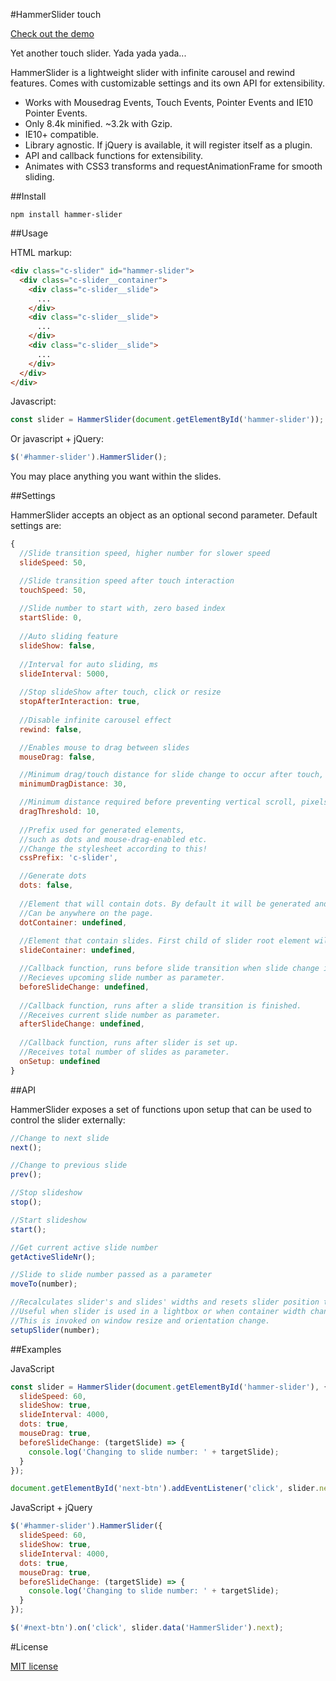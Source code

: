 #HammerSlider touch

[Check out the demo](https://codepen.io/DavidCetinkaya/pen/oYgxgG)

Yet another touch slider. Yada yada yada...

HammerSlider is a lightweight slider with infinite carousel and rewind features.
Comes with customizable settings and its own API for extensibility.

- Works with Mousedrag Events, Touch Events, Pointer Events and IE10 Pointer Events.
- Only 8.4k minified. ~3.2k with Gzip.
- IE10+ compatible.
- Library agnostic. If jQuery is available, it will register itself as a plugin.
- API and callback functions for extensibility.
- Animates with CSS3 transforms and requestAnimationFrame for smooth sliding.

##Install

```
npm install hammer-slider
```

##Usage

HTML markup:

```html
<div class="c-slider" id="hammer-slider">
  <div class="c-slider__container">
    <div class="c-slider__slide">
  	  ...
    </div>
    <div class="c-slider__slide">
  	  ...
    </div>
    <div class="c-slider__slide">
  	  ...
    </div>
  </div>
</div>
```

Javascript:

```javascript
const slider = HammerSlider(document.getElementById('hammer-slider'));
```

Or javascript + jQuery:

```javascript
$('#hammer-slider').HammerSlider();
```

You may place anything you want within the slides.

##Settings

HammerSlider accepts an object as an optional second parameter. Default settings are:

```javascript
{
  //Slide transition speed, higher number for slower speed
  slideSpeed: 50,

  //Slide transition speed after touch interaction
  touchSpeed: 50,
  
  //Slide number to start with, zero based index
  startSlide: 0,
  
  //Auto sliding feature
  slideShow: false,
  
  //Interval for auto sliding, ms
  slideInterval: 5000,
  
  //Stop slideShow after touch, click or resize
  stopAfterInteraction: true,
  
  //Disable infinite carousel effect
  rewind: false,

  //Enables mouse to drag between slides
  mouseDrag: false,

  //Minimum drag/touch distance for slide change to occur after touch, pixels
  minimumDragDistance: 30,

  //Minimum distance required before preventing vertical scroll, pixels
  dragThreshold: 10,
  
  //Prefix used for generated elements,
  //such as dots and mouse-drag-enabled etc.
  //Change the stylesheet according to this!
  cssPrefix: 'c-slider',

  //Generate dots
  dots: false,
  
  //Element that will contain dots. By default it will be generated and appended to slider root element. 
  //Can be anywhere on the page.
  dotContainer: undefined,
  
  //Element that contain slides. First child of slider root element will be used by default.
  slideContainer: undefined,

  //Callback function, runs before slide transition when slide change is triggered.
  //Recieves upcoming slide number as parameter.
  beforeSlideChange: undefined,
  
  //Callback function, runs after a slide transition is finished.
  //Receives current slide number as parameter.
  afterSlideChange: undefined,
  
  //Callback function, runs after slider is set up.
  //Receives total number of slides as parameter.
  onSetup: undefined
}
```

##API

HammerSlider exposes a set of functions upon setup that can be used to control the slider externally:

```javascript
//Change to next slide
next();

//Change to previous slide
prev();

//Stop slideshow
stop();

//Start slideshow
start();

//Get current active slide number
getActiveSlideNr();

//Slide to slide number passed as a parameter
moveTo(number);

//Recalculates slider's and slides' widths and resets slider position to slide number parameter. 
//Useful when slider is used in a lightbox or when container width changes. 
//This is invoked on window resize and orientation change.
setupSlider(number);
```

##Examples

JavaScript

```javascript
const slider = HammerSlider(document.getElementById('hammer-slider'), {
  slideSpeed: 60,
  slideShow: true,
  slideInterval: 4000,
  dots: true,
  mouseDrag: true,
  beforeSlideChange: (targetSlide) => {
	console.log('Changing to slide number: ' + targetSlide);
  }
});

document.getElementById('next-btn').addEventListener('click', slider.next, false);
```

JavaScript + jQuery

```javascript			
$('#hammer-slider').HammerSlider({
  slideSpeed: 60,
  slideShow: true,
  slideInterval: 4000,
  dots: true,
  mouseDrag: true,
  beforeSlideChange: (targetSlide) => {
	console.log('Changing to slide number: ' + targetSlide);
  }
});

$('#next-btn').on('click', slider.data('HammerSlider').next);
```

#License

[MIT license](http://opensource.org/licenses/MIT)